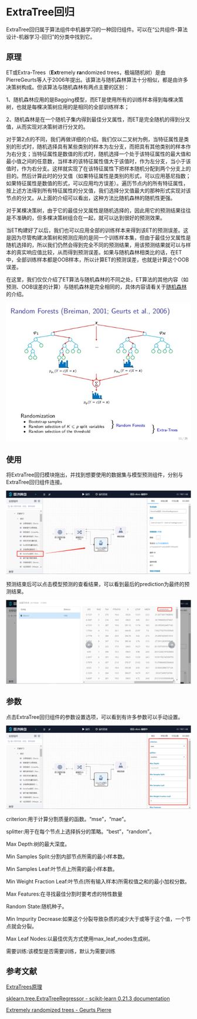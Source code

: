 # ExtraTree回归

ExtraTree回归属于算法组件中机器学习的一种回归组件。可以在“公共组件-算法设计-机器学习-回归”的分类中找到它。

## 原理

ET或Extra-Trees（**Ext**remely **ra**ndomized trees，极端随机树）是由PierreGeurts等人于2006年提出。该算法与随机森林算法十分相似，都是由许多决策树构成。但该算法与随机森林有两点主要的区别：

1、随机森林应用的是Bagging模型，而ET是使用所有的训练样本得到每棵决策树，也就是每棵决策树应用的是相同的全部训练样本；

2、随机森林是在一个随机子集内得到最佳分叉属性，而ET是完全随机的得到分叉值，从而实现对决策树进行分叉的。

对于第2点的不同，我们再做详细的介绍。我们仅以二叉树为例，当特征属性是类别的形式时，随机选择具有某些类别的样本为左分支，而把具有其他类别的样本作为右分支；当特征属性是数值的形式时，随机选择一个处于该特征属性的最大值和最小值之间的任意数，当样本的该特征属性值大于该值时，作为左分支，当小于该值时，作为右分支。这样就实现了在该特征属性下把样本随机分配到两个分支上的目的。然后计算此时的分叉值（如果特征属性是类别的形式，可以应用基尼指数；如果特征属性是数值的形式，可以应用均方误差）。遍历节点内的所有特征属性，按上述方法得到所有特征属性的分叉值，我们选择分叉值最大的那种形式实现对该节点的分叉。从上面的介绍可以看出，这种方法比随机森林的随机性更强。

对于某棵决策树，由于它的最佳分叉属性是随机选择的，因此用它的预测结果往往是不准确的，但多棵决策树组合在一起，就可以达到很好的预测效果。

当ET构建好了以后，我们也可以应用全部的训练样本来得到该ET的预测误差。这是因为尽管构建决策树和预测应用的是同一个训练样本集，但由于最佳分叉属性是随机选择的，所以我们仍然会得到完全不同的预测结果，用该预测结果就可以与样本的真实响应值比较，从而得到预测误差。如果与随机森林相类比的话，在ET中，全部训练样本都是OOB样本，所以计算ET的预测误差，也就是计算这个OOB误差。

在这里，我们仅仅介绍了ET算法与随机森林的不同之处，ET算法的其他内容（如预测、OOB误差的计算）与随机森林是完全相同的，具体内容请看关于[随机森林](https://www.notion.so/df56552009f24634a5204859f81c315a)的介绍。

![](Untitled-b8300a6a-2139-4426-b4a8-5116881529ec.png)

## 使用

将ExtraTree回归模块拖出，并找到想要使用的数据集与模型预测组件，分别与ExtraTree回归组件连接。

![](Untitled-5a529801-9532-47af-a8ac-fcf057e0287b.png)

预测结束后可以点击模型预测的查看结果，可以看到最后的prediction为最终的预测结果。

![](Untitled-842cd163-6192-46cb-9d65-cc76b2c87a48.png)

## 参数

点击ExtraTree回归组件的参数设置选项，可以看到有许多参数可以手动设置。

![](Untitled-cbd88395-0169-414c-9d17-14fab598a968.png)

criterion:用于计算分割质量的函数。“mse”，“mae”。

splitter:用于在每个节点上选择拆分的策略。“best”，“random”。

Max Depth:树的最大深度。

Min Samples Split:分割内部节点所需的最小样本数。

Min Samples Leaf:叶节点上所需的最小样本数。

Min Weight Fraction Leaf:叶节点(所有输入样本)所需权值之和的最小加权分数。

Max Features:在寻找最佳分割时要考虑的特性数量

Random State:随机种子。

Min Impurity Decrease:如果这个分裂导致杂质的减少大于或等于这个值，一个节点就会分裂。

Max Leaf Nodes:以最佳优先方式使用max_leaf_nodes生成树。

需要训练:该模型是否需要训练，默认为需要训练

## 参考文献

[ExtraTrees原理](https://blog.csdn.net/xbmatrix/article/details/69488867)

[sklearn.tree.ExtraTreeRegressor - scikit-learn 0.21.3 documentation](https://scikit-learn.org/stable/modules/generated/sklearn.tree.ExtraTreeRegressor.html#sklearn.tree.ExtraTreeRegressor)

[Extremely randomized trees - Geurts Pierre](https://orbi.uliege.be/handle/2268/9357)